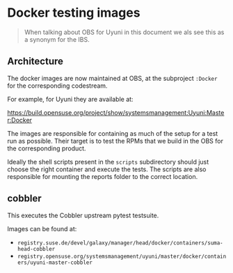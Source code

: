 # Docker testing images

> When talking about OBS for Uyuni in this document we als see this as a synonym for the IBS.

## Architecture

The docker images are now maintained at OBS, at the subproject `:Docker` for the
corresponding codestream.

For example, for Uyuni they are available at:

https://build.opensuse.org/project/show/systemsmanagement:Uyuni:Master:Docker

The images are responsible for containing as much of the setup for a test run as possible. Their target is to test the
RPMs that we build in the OBS for the corresponding product.

Ideally the shell scripts present in the `scripts` subdirectory should just choose the right container and execute the
tests. The scripts are also responsible for mounting the reports folder to the correct location. 

## cobbler

This executes the Cobbler upstream pytest testsuite.

Images can be found at:

- `registry.suse.de/devel/galaxy/manager/head/docker/containers/suma-head-cobbler`
- `registry.opensuse.org/systemsmanagement/uyuni/master/docker/containers/uyuni-master-cobbler`

